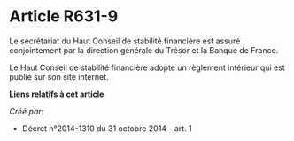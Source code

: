 # Article R631-9

Le secrétariat du Haut Conseil de stabilité financière est assuré conjointement par la direction générale du Trésor et la
Banque de France.

Le Haut Conseil de stabilité financière adopte un règlement intérieur qui est publié sur son site internet.

**Liens relatifs à cet article**

_Créé par_:

  - Décret n°2014-1310 du 31 octobre 2014 - art. 1
